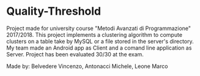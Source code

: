 # Quality-Threshold
Project made for university course "Metodi Avanzati di Programmazione" 2017/2018.
This project implements a clustering algorithm to compute clusters on a table take by MySQL or a file stored in the server's directory.
My team made an Android app as Client and a comand line application as Server.
Project has been evaluated 30/30 at the exam.

Made by: Belvedere Vincenzo, Antonacci Michele, Leone Marco
